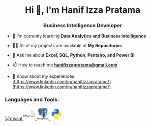 <h1 align="center">Hi 👋, I'm Hanif Izza Pratama</h1>
<h3 align="center">Business Intelligence Developer</h3>

- 🌱 I’m currently learning **Data Analytics and Business Intelligence**

- 👨‍💻 All of my projects are available at **My Repositories**

- 💬 Ask me about **Excel, SQL, Python, Pentaho, and Power BI**

- 📫 How to reach me **hanifizzapratama@gmail.com**

- 📄 Know about my experiences [https://www.linkedin.com/in/hanifizzapratama/](https://www.linkedin.com/in/hanifizzapratama/)

<h3 align="left">Languages and Tools:</h3>
<p align="left"> <a href="https://www.microsoft.com/en-us/sql-server" target="_blank" rel="noreferrer"> <img src="https://www.svgrepo.com/show/303229/microsoft-sql-server-logo.svg" alt="mssql" width="40" height="40"/> </a> <a href="https://www.mysql.com/" target="_blank" rel="noreferrer"> <img src="https://raw.githubusercontent.com/devicons/devicon/master/icons/mysql/mysql-original-wordmark.svg" alt="mysql" width="40" height="40"/> </a> <a href="https://www.postgresql.org" target="_blank" rel="noreferrer"> <img src="https://raw.githubusercontent.com/devicons/devicon/master/icons/postgresql/postgresql-original-wordmark.svg" alt="postgresql" width="40" height="40"/> </a> <a href="https://www.python.org" target="_blank" rel="noreferrer"> <img src="https://raw.githubusercontent.com/devicons/devicon/master/icons/python/python-original.svg" alt="python" width="40" height="40"/> </a> </p>


